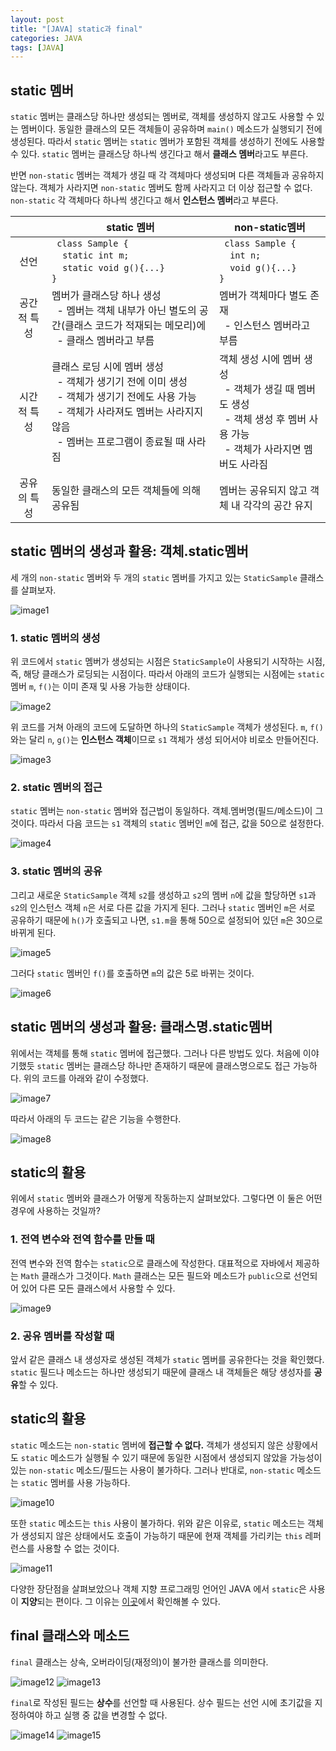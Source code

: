 ```yaml
---
layout: post
title: "[JAVA] static과 final" 
categories: JAVA
tags: [JAVA]
---
```


## static 멤버  
  
`static` 멤버는 클래스당 하나만 생성되는 멤버로, 객체를 생성하지 않고도 사용할 수 있는 멤버이다. 동일한 클래스의 모든 객체들이 공유하며 `main()` 메소드가 실행되기 전에 생성된다.
따라서 `static` 멤버는 `static` 멤버가 포함된 객체를 생성하기 전에도 사용할 수 있다. `static` 멤버는 클래스당 하나씩 생긴다고 해서 **클래스 멤버**라고도 부른다.

반면 `non-static` 멤버는 객체가 생길 때 각 객체마다 생성되며 다른 객체들과 공유하지 않는다. 객체가 사라지면 `non-static` 멤버도 함께 사라지고 더 이상 접근할 수 없다. 
`non-static` 각 객체마다 하나씩 생긴다고 해서 **인스턴스 멤버**라고 부른다.

| |static 멤버|non-static멤버|
|:---:|---|---|
|선언|``` class Sample {``` </br>&nbsp;&nbsp;&nbsp;&nbsp;```static int m;```</br>&nbsp;&nbsp;&nbsp;&nbsp;```static void g(){...}```</br>```}```|``` class Sample {```</br>&nbsp;&nbsp;&nbsp;&nbsp;```int n;```</br>&nbsp;&nbsp;&nbsp;&nbsp;```void g(){...}```</br>```}```|
|공간적 특성|멤버가 클래스당 하나 생성</br>&nbsp;&nbsp;- 멤버는 객체 내부가 아닌 별도의 공간(클래스 코드가 적재되는 메모리)에 </br>&nbsp;&nbsp;- 클래스 멤버라고 부름|멤버가 객체마다 별도 존재</br>&nbsp;&nbsp;- 인스턴스 멤버라고 부름|
|시간적 특성|클래스 로딩 시에 멤버 생성 </br>&nbsp;&nbsp;- 객체가 생기기 전에 이미 생성 </br>&nbsp;&nbsp;- 객체가 생기기 전에도 사용 가능 </br>&nbsp;&nbsp;- 객체가 사라져도 멤버는 사라지지 않음 </br>&nbsp;&nbsp;- 멤버는 프로그램이 종료될 때 사라짐|객체 생성 시에 멤버 생성 </br>&nbsp;&nbsp;- 객체가 생길 때 멤버도 생성 </br>&nbsp;&nbsp;- 객체 생성 후 멤버 사용 가능 </br>&nbsp;&nbsp;- 객체가 사라지면 멤버도 사라짐|
|공유의 특성|동일한 클래스의 모든 객체들에 의해 공유됨|멤버는 공유되지 않고 객체 내 각각의 공간 유지|



## static 멤버의 생성과 활용: 객체.static멤버

세 개의 `non-static` 멤버와 두 개의 `static` 멤버를 가지고 있는 `StaticSample` 클래스를 살펴보자.

![image1](/assets/images/JavaImages/43.png) 

### 1. static 멤버의 생성  

 위 코드에서 `static` 멤버가 생성되는 시점은 `StaticSample`이 사용되기 시작하는 시점, 즉, 해당 클래스가 로딩되는 시점이다. 
 따라서 아래의 코드가 실행되는 시점에는 `static` 멤버 `m`, `f()`는 이미 존재 및 사용 가능한 상태이다. 
 
![image2](/assets/images/JavaImages/44.png) 
 
 위 코드를 거쳐 아래의 코드에 도달하면 하나의 `StaticSample` 객체가 생성된다. `m`, `f()`와는 달리 `n`, `g()`는 **인스턴스 객체**이므로 `s1` 객체가 생성 되어서야 비로소 만들어진다. 
 
![image3](/assets/images/JavaImages/45.png) 
 



### 2. static 멤버의 접근

 `static` 멤버는 `non-static` 멤버와 접근법이 동일하다. 객체.멤버명(필드/메소드)이 그것이다. 따라서 다음 코드는 `s1` 객체의 `static` 멤버인 `m`에 접근, 값을 50으로 설정한다. 

![image4](/assets/images/JavaImages/46.png)




### 3. static 멤버의 공유

그리고 새로운 `StaticSample` 객체 `s2`를 생성하고 `s2`의 멤버 `n`에 값을 할당하면 `s1`과 `s2`의 인스턴스 객체 `n`은 서로 다른 값을 가지게 된다. 그러나 `static` 멤버인 `m`은 서로 공유하기 때문에 `h()`가 호출되고 나면, `s1.m`을 통해 50으로 설정되어 있던 `m`은 30으로 바뀌게 된다.

![image5](/assets/images/JavaImages/47.png)


그러다 `static` 멤버인 `f()`를 호출하면 `m`의 값은 5로 바뀌는 것이다.  

![image6](/assets/images/JavaImages/48.png)


## static 멤버의 생성과 활용: 클래스명.static멤버

위에서는 객체를 통해 `static` 멤버에 접근했다. 그러나 다른 방법도 있다. 처음에 이야기했듯 `static` 멤버는 클래스당 하나만 존재하기 때문에 클래스명으로도 접근 가능하다. 위의 코드를 아래와 같이 수정했다.

![image7](/assets/images/JavaImages/49.png)  


따라서 아래의 두 코드는 같은 기능을 수행한다.

![image8](/assets/images/JavaImages/50.png)



## static의 활용

위에서 `static` 멤버와 클래스가 어떻게 작동하는지 살펴보았다. 그렇다면 이 둘은 어떤 경우에 사용하는 것일까? 


### 1. 전역 변수와 전역 함수를 만들 때

전역 변수와 전역 함수는 `static`으로 클래스에 작성한다. 대표적으로 자바에서 제공하는 `Math` 클래스가 그것이다. `Math` 클래스는 모든 필드와 메소드가 `public`으로 선언되어 있어 다른 모든 클래스에서 사용할 수 있다. 

![image9](/assets/images/JavaImages/51.png)


### 2. 공유 멤버를 작성할 때

  앞서 같은 클래스 내 생성자로 생성된 객체가 `static` 멤버를 공유한다는 것을 확인했다. `static` 필드나 메소드는 하나만 생성되기 때문에 클래스 내 객체들은 해당 생성자를 **공유**할 수 있다.



## static의 활용

 `static` 메소드는 `non-static` 멤버에 **접근할 수 없다.** 객체가 생성되지 않은 상황에서도 `static` 메소드가 실행될 수 있기 때문에 동일한 시점에서 생성되지 않았을 가능성이 있는 `non-static` 메소드/필드는 사용이 불가하다. 그러나 반대로, `non-static` 메소드는 `static` 멤버를 사용 가능하다.

![image10](/assets/images/JavaImages/52.png)


또한 `static` 메소드는 `this` 사용이 불가하다. 위와 같은 이유로, `static` 메소드는 객체가 생성되지 않은 상태에서도 호출이 가능하기 때문에 현재 객체를 가리키는 `this` 레퍼런스를 사용할 수 없는 것이다.

![image11](/assets/images/JavaImages/53.png)


다양한 장단점을 살펴보았으나 객체 지향 프로그래밍 언어인 JAVA 에서 `static`은 사용이 **지양**되는 편이다. 그 이유는 [이곳](unabated.tistory.com/entry/%EC%99%9C-%EC%9E%90%EB%B0%94%EC%97%90%EC%84%9C-static%EC%9D%98-%EC%82%AC%EC%9A%A9%EC%9D%84-%EC%A7%80%EC%96%91%ED%95%B4%EC%95%BC-%ED%95%98%EB%8A%94%EA%B0%80)에서 확인해볼 수 있다.


## final 클래스와 메소드

`final` 클래스는 상속, 오버라이딩(재정의)이 불가한 클래스를 의미한다.

![image12](/assets/images/JavaImages/54.png)
![image13](/assets/images/JavaImages/55.png)

`final`로 작성된 필드는 **상수**를 선언할 때 사용된다. 상수 필드는 선언 시에 초기값을 지정하여야 하고 실행 중 값을 변경할 수 없다.

![image14](/assets/images/JavaImages/56.png)
![image15](/assets/images/JavaImages/57.png)




